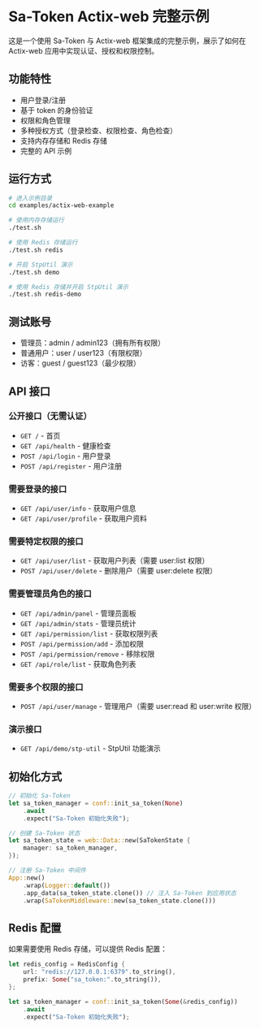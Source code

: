 # Sa-Token Actix-web 完整示例

这是一个使用 Sa-Token 与 Actix-web 框架集成的完整示例，展示了如何在 Actix-web 应用中实现认证、授权和权限控制。

## 功能特性

- 用户登录/注册
- 基于 token 的身份验证
- 权限和角色管理
- 多种授权方式（登录检查、权限检查、角色检查）
- 支持内存存储和 Redis 存储
- 完整的 API 示例

## 运行方式

```bash
# 进入示例目录
cd examples/actix-web-example

# 使用内存存储运行
./test.sh

# 使用 Redis 存储运行
./test.sh redis

# 开启 StpUtil 演示
./test.sh demo

# 使用 Redis 存储并开启 StpUtil 演示
./test.sh redis-demo
```

## 测试账号

- 管理员：admin / admin123（拥有所有权限）
- 普通用户：user / user123（有限权限）
- 访客：guest / guest123（最少权限）

## API 接口

### 公开接口（无需认证）

- `GET /` - 首页
- `GET /api/health` - 健康检查
- `POST /api/login` - 用户登录
- `POST /api/register` - 用户注册

### 需要登录的接口

- `GET /api/user/info` - 获取用户信息
- `GET /api/user/profile` - 获取用户资料

### 需要特定权限的接口

- `GET /api/user/list` - 获取用户列表（需要 user:list 权限）
- `POST /api/user/delete` - 删除用户（需要 user:delete 权限）

### 需要管理员角色的接口

- `GET /api/admin/panel` - 管理员面板
- `GET /api/admin/stats` - 管理员统计
- `GET /api/permission/list` - 获取权限列表
- `POST /api/permission/add` - 添加权限
- `POST /api/permission/remove` - 移除权限
- `GET /api/role/list` - 获取角色列表

### 需要多个权限的接口

- `POST /api/user/manage` - 管理用户（需要 user:read 和 user:write 权限）

### 演示接口

- `GET /api/demo/stp-util` - StpUtil 功能演示

## 初始化方式

```rust
// 初始化 Sa-Token
let sa_token_manager = conf::init_sa_token(None)
    .await
    .expect("Sa-Token 初始化失败");

// 创建 Sa-Token 状态
let sa_token_state = web::Data::new(SaTokenState {
    manager: sa_token_manager,
});

// 注册 Sa-Token 中间件
App::new()
    .wrap(Logger::default())
    .app_data(sa_token_state.clone()) // 注入 Sa-Token 到应用状态
    .wrap(SaTokenMiddleware::new(sa_token_state.clone()))
```

## Redis 配置

如果需要使用 Redis 存储，可以提供 Redis 配置：

```rust
let redis_config = RedisConfig {
    url: "redis://127.0.0.1:6379".to_string(),
    prefix: Some("sa_token:".to_string()),
};

let sa_token_manager = conf::init_sa_token(Some(&redis_config))
    .await
    .expect("Sa-Token 初始化失败");
```
